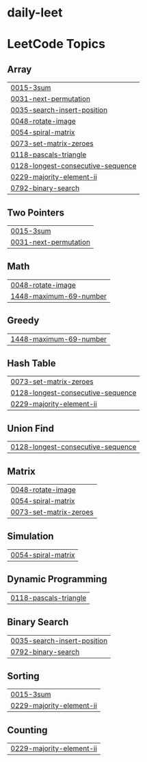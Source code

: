 # daily-leet
<!---LeetCode Topics Start-->
# LeetCode Topics
## Array
|  |
| ------- |
| [0015-3sum](https://github.com/Parikshithvv/daily-leet/tree/master/0015-3sum) |
| [0031-next-permutation](https://github.com/Parikshithvv/daily-leet/tree/master/0031-next-permutation) |
| [0035-search-insert-position](https://github.com/Parikshithvv/daily-leet/tree/master/0035-search-insert-position) |
| [0048-rotate-image](https://github.com/Parikshithvv/daily-leet/tree/master/0048-rotate-image) |
| [0054-spiral-matrix](https://github.com/Parikshithvv/daily-leet/tree/master/0054-spiral-matrix) |
| [0073-set-matrix-zeroes](https://github.com/Parikshithvv/daily-leet/tree/master/0073-set-matrix-zeroes) |
| [0118-pascals-triangle](https://github.com/Parikshithvv/daily-leet/tree/master/0118-pascals-triangle) |
| [0128-longest-consecutive-sequence](https://github.com/Parikshithvv/daily-leet/tree/master/0128-longest-consecutive-sequence) |
| [0229-majority-element-ii](https://github.com/Parikshithvv/daily-leet/tree/master/0229-majority-element-ii) |
| [0792-binary-search](https://github.com/Parikshithvv/daily-leet/tree/master/0792-binary-search) |
## Two Pointers
|  |
| ------- |
| [0015-3sum](https://github.com/Parikshithvv/daily-leet/tree/master/0015-3sum) |
| [0031-next-permutation](https://github.com/Parikshithvv/daily-leet/tree/master/0031-next-permutation) |
## Math
|  |
| ------- |
| [0048-rotate-image](https://github.com/Parikshithvv/daily-leet/tree/master/0048-rotate-image) |
| [1448-maximum-69-number](https://github.com/Parikshithvv/daily-leet/tree/master/1448-maximum-69-number) |
## Greedy
|  |
| ------- |
| [1448-maximum-69-number](https://github.com/Parikshithvv/daily-leet/tree/master/1448-maximum-69-number) |
## Hash Table
|  |
| ------- |
| [0073-set-matrix-zeroes](https://github.com/Parikshithvv/daily-leet/tree/master/0073-set-matrix-zeroes) |
| [0128-longest-consecutive-sequence](https://github.com/Parikshithvv/daily-leet/tree/master/0128-longest-consecutive-sequence) |
| [0229-majority-element-ii](https://github.com/Parikshithvv/daily-leet/tree/master/0229-majority-element-ii) |
## Union Find
|  |
| ------- |
| [0128-longest-consecutive-sequence](https://github.com/Parikshithvv/daily-leet/tree/master/0128-longest-consecutive-sequence) |
## Matrix
|  |
| ------- |
| [0048-rotate-image](https://github.com/Parikshithvv/daily-leet/tree/master/0048-rotate-image) |
| [0054-spiral-matrix](https://github.com/Parikshithvv/daily-leet/tree/master/0054-spiral-matrix) |
| [0073-set-matrix-zeroes](https://github.com/Parikshithvv/daily-leet/tree/master/0073-set-matrix-zeroes) |
## Simulation
|  |
| ------- |
| [0054-spiral-matrix](https://github.com/Parikshithvv/daily-leet/tree/master/0054-spiral-matrix) |
## Dynamic Programming
|  |
| ------- |
| [0118-pascals-triangle](https://github.com/Parikshithvv/daily-leet/tree/master/0118-pascals-triangle) |
## Binary Search
|  |
| ------- |
| [0035-search-insert-position](https://github.com/Parikshithvv/daily-leet/tree/master/0035-search-insert-position) |
| [0792-binary-search](https://github.com/Parikshithvv/daily-leet/tree/master/0792-binary-search) |
## Sorting
|  |
| ------- |
| [0015-3sum](https://github.com/Parikshithvv/daily-leet/tree/master/0015-3sum) |
| [0229-majority-element-ii](https://github.com/Parikshithvv/daily-leet/tree/master/0229-majority-element-ii) |
## Counting
|  |
| ------- |
| [0229-majority-element-ii](https://github.com/Parikshithvv/daily-leet/tree/master/0229-majority-element-ii) |
<!---LeetCode Topics End-->